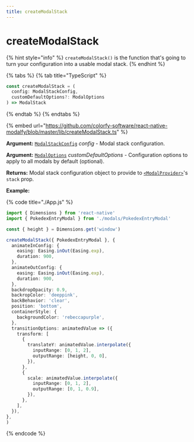 ```yaml
---
title: createModalStack
---
```


# createModalStack

{% hint style="info" %}
`createModalStack()` is the function that's going to turn your configuration into a usable modal stack.
{% endhint %}

{% tabs %}
{% tab title="TypeScript" %}
```typescript
const createModalStack = (
  config: ModalStackConfig,
  customDefaultOptions?: ModalOptions
) => ModalStack
```
{% endtab %}
{% endtabs %}

{% embed url="https://github.com/colorfy-software/react-native-modalfy/blob/master/lib/createModalStack.ts" %}

**Argument:** [`ModalStackConfig`](types/modalstackconfig.md) _config_ - Modal stack configuration.

**Argument:** [`ModalOptions`](types/modaloptions.md) _customDefaultOptions_ - Configuration options to apply to all modals by default \(optional\).

**Returns:** Modal stack configuration object to provide to [`<ModalProvider>`](modalprovider.md)'s `stack` prop.

**Example:**

{% code title="./App.js" %}
```typescript
import { Dimensions } from 'react-native'
import { PokedexEntryModal } from './modals/PokedexEntryModal'

const { height } = Dimensions.get('window')

createModalStack({ PokedexEntryModal }, {
  animateInConfig: {
    easing: Easing.inOut(Easing.exp),
    duration: 900,
  },
  animateOutConfig: {
    easing: Easing.inOut(Easing.exp),
    duration: 900,
  },
  backdropOpacity: 0.9,
  backropColor: 'deeppink',
  backBehavior: 'clear',
  position: 'bottom',
  containerStyle: {
    backgroundColor: 'rebeccapurple',
  },
  transitionOptions: animatedValue => ({
    transform: [
      {
        translateY: animatedValue.interpolate({
          inputRange: [0, 1, 2],
          outputRange: [height, 0, 0],
        }),
      },
      {
        scale: animatedValue.interpolate({
          inputRange: [0, 1, 2],
          outputRange: [0, 1, 0.9],
        }),
      },
    ],
  }),
},
)
```
{% endcode %}



